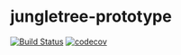 # jungletree-prototype
[![Build Status](https://travis-ci.org/octo-byte/jungletree-prototype.svg?branch=master)](https://travis-ci.org/octo-byte/jungletree-prototype) [![codecov](https://codecov.io/gh/octo-byte/jungletree-prototype/branch/master/graph/badge.svg)](https://codecov.io/gh/octo-byte/jungletree-prototype)

